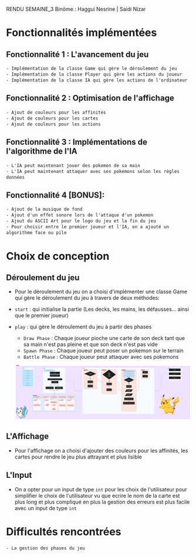 RENDU SEMAINE_3
Binôme : Haggui Nesrine | Saidi Nizar

# Fonctionnalités implémentées

## Fonctionnalité 1 : L'avancement du jeu

    - Implémentation de la classe Game qui gère le déroulement du jeu
    - Implémentation de la classe Player qui gère les actions du joueur
    - Implémentation de la classe IA qui gère les actions de l'ordinateur

## Fonctionnalité 2 : Optimisation de l'affichage

    - Ajout de couleurs pour les affinités
    - Ajout de couleurs pour les cartes
    - Ajout de couleurs pour les actions

## Fonctionnalité 3 : Implémentations de l'algorithme de l'IA

    - L'IA peut maintenant jouer des pokemon de sa main
    - L'IA peut maintenant attaquer avec ses pokemons selon les règles données

## Fonctionnalité 4 [BONUS]:

    - Ajout de la musique de fond
    - Ajout d'un effet sonore lors de l'attaque d'un pokemon
    - Ajout du ASCII Art pour le logo du jeu et la fin du jeu
    - Pour choisir entre le premier joueur et l'IA, on a ajouté un algorithme face ou pile

# Choix de conception

## Déroulement du jeu

- Pour le déroulement du jeu on a choisi d'implémenter une classe Game qui gère le déroulement du jeu à travers de deux méthodes:
- `start` : qui initialise la partie (Les decks, les mains, les défausses... ainsi que le premier joueur)

- `play` : qui gère le déroulement du jeu à partir des phases

  - `Draw Phase` : Chaque joueur pioche une carte de son deck tant que sa main n'est pas pleine et que son deck n'est pas vide
  - `Spawn Phase` : Chaque joueur peut poser un pokemon sur le terrain
  - `Battle Phase` : Chaque joueur peut attaquer avec ses pokemons

  ![alt text](../uml/Untitled.png)

## L'Affichage

- Pour l'affichage on a choisi d'ajouter des couleurs pour les affinités, les cartes pour rendre le jeu plus attrayant et plus lisible

## L'Input

- On a opter pour un input de type `int` pour les choix de l'utilisateur pour simplifier le choix de l'utilisateur vu que ecrire le nom de la carte est plus long et plus compliqué en plus la gestion des erreurs est plus facile avec un input de type `int`

# Difficultés rencontrées

    - La gestion des phases du jeu

